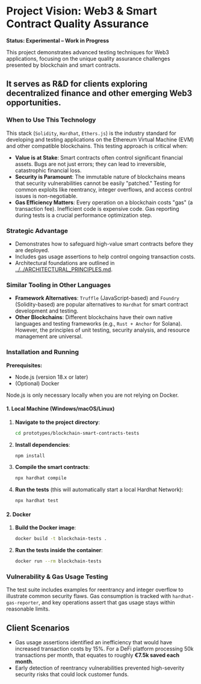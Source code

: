 # Project Vision: Web3 & Smart Contract Quality Assurance

**Status: Experimental – Work in Progress**

This project demonstrates advanced testing techniques for Web3 applications, focusing on the unique quality assurance challenges presented by blockchain and smart contracts.

It serves as R&D for clients exploring decentralized finance and other emerging Web3 opportunities.
---
### When to Use This Technology

This stack (`Solidity`, `Hardhat`, `Ethers.js`) is the industry standard for developing and testing applications on the Ethereum Virtual Machine (EVM) and other compatible blockchains. This testing approach is critical when:

* **Value is at Stake**: Smart contracts often control significant financial assets. Bugs are not just errors; they can lead to irreversible, catastrophic financial loss.
* **Security is Paramount**: The immutable nature of blockchains means that security vulnerabilities cannot be easily "patched." Testing for common exploits like reentrancy, integer overflows, and access control issues is non-negotiable.
* **Gas Efficiency Matters**: Every operation on a blockchain costs "gas" (a transaction fee). Inefficient code is expensive code. Gas reporting during tests is a crucial performance optimization step.

### Strategic Advantage
- Demonstrates how to safeguard high-value smart contracts before they are deployed.
- Includes gas usage assertions to help control ongoing transaction costs.
- Architectural foundations are outlined in [../../ARCHITECTURAL_PRINCIPLES.md](../../ARCHITECTURAL_PRINCIPLES.md).

### Similar Tooling in Other Languages
* **Framework Alternatives**: `Truffle` (JavaScript-based) and `Foundry` (Solidity-based) are popular alternatives to `Hardhat` for smart contract development and testing.
* **Other Blockchains**: Different blockchains have their own native languages and testing frameworks (e.g., `Rust + Anchor` for Solana). However, the principles of unit testing, security analysis, and resource management are universal.

### Installation and Running

**Prerequisites:**
* Node.js (version 18.x or later)
* (Optional) Docker

Node.js is only necessary locally when you are not relying on Docker.

#### 1. Local Machine (Windows/macOS/Linux)

1.  **Navigate to the project directory**:
    ```bash
    cd prototypes/blockchain-smart-contracts-tests
    ```
2.  **Install dependencies**:
    ```bash
    npm install
    ```
3.  **Compile the smart contracts**:
    ```bash
    npx hardhat compile
    ```
4.  **Run the tests** (this will automatically start a local Hardhat Network):
    ```bash
    npx hardhat test
    ```

#### 2. Docker

1.  **Build the Docker image**:
    ```bash
    docker build -t blockchain-tests .
    ```
2.  **Run the tests inside the container**:
    ```bash
    docker run --rm blockchain-tests
    ```








### Vulnerability & Gas Usage Testing

The test suite includes examples for reentrancy and integer overflow to illustrate common security flaws. Gas consumption is tracked with `hardhat-gas-reporter`, and key operations assert that gas usage stays within reasonable limits.

## Client Scenarios

- Gas usage assertions identified an inefficiency that would have increased transaction costs by 15%. For a DeFi platform processing 50k transactions per month, that equates to roughly **€7.5k saved each month**.
- Early detection of reentrancy vulnerabilities prevented high-severity security risks that could lock customer funds.

